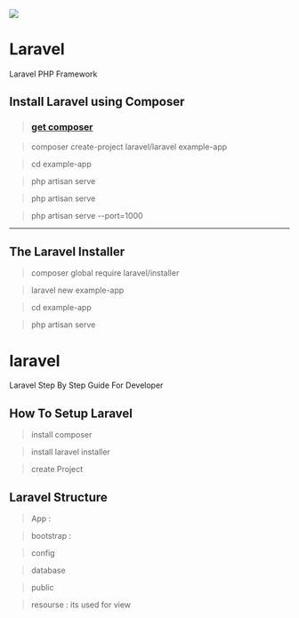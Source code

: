 <img src="https://laravel.com/img/logomark.min.svg">

# Laravel
Laravel PHP Framework

## Install Laravel using Composer

> ### <a href="https://getcomposer.org/">get composer</a>

> composer create-project laravel/laravel example-app

> cd example-app

> php artisan serve

> php artisan serve 

> php artisan serve --port=1000

<hr>

## The Laravel Installer

> composer global require laravel/installer

> laravel new example-app

> cd example-app

> php artisan serve


# laravel
Laravel Step By Step Guide For Developer

## How To Setup Laravel

> install composer

> install laravel installer

> create Project


## Laravel Structure

> App :

> bootstrap :

> config

> database 

> public

> resourse : its used for view 
